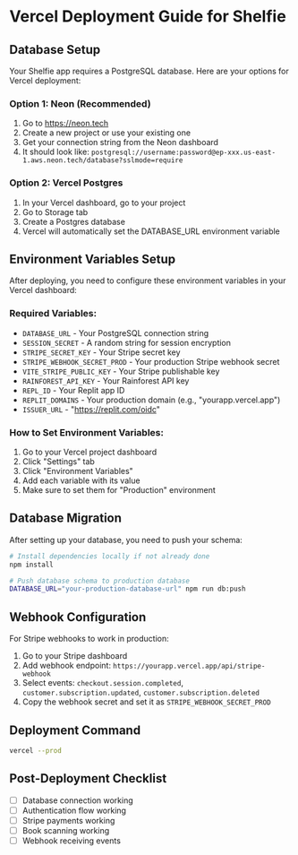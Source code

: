 # Vercel Deployment Guide for Shelfie

## Database Setup

Your Shelfie app requires a PostgreSQL database. Here are your options for Vercel deployment:

### Option 1: Neon (Recommended)
1. Go to https://neon.tech
2. Create a new project or use your existing one
3. Get your connection string from the Neon dashboard
4. It should look like: `postgresql://username:password@ep-xxx.us-east-1.aws.neon.tech/database?sslmode=require`

### Option 2: Vercel Postgres
1. In your Vercel dashboard, go to your project
2. Go to Storage tab
3. Create a Postgres database
4. Vercel will automatically set the DATABASE_URL environment variable

## Environment Variables Setup

After deploying, you need to configure these environment variables in your Vercel dashboard:

### Required Variables:
- `DATABASE_URL` - Your PostgreSQL connection string
- `SESSION_SECRET` - A random string for session encryption
- `STRIPE_SECRET_KEY` - Your Stripe secret key
- `STRIPE_WEBHOOK_SECRET_PROD` - Your production Stripe webhook secret
- `VITE_STRIPE_PUBLIC_KEY` - Your Stripe publishable key
- `RAINFOREST_API_KEY` - Your Rainforest API key
- `REPL_ID` - Your Replit app ID
- `REPLIT_DOMAINS` - Your production domain (e.g., "yourapp.vercel.app")
- `ISSUER_URL` - "https://replit.com/oidc"

### How to Set Environment Variables:
1. Go to your Vercel project dashboard
2. Click "Settings" tab
3. Click "Environment Variables"
4. Add each variable with its value
5. Make sure to set them for "Production" environment

## Database Migration

After setting up your database, you need to push your schema:

```bash
# Install dependencies locally if not already done
npm install

# Push database schema to production database
DATABASE_URL="your-production-database-url" npm run db:push
```

## Webhook Configuration

For Stripe webhooks to work in production:
1. Go to your Stripe dashboard
2. Add webhook endpoint: `https://yourapp.vercel.app/api/stripe-webhook`
3. Select events: `checkout.session.completed`, `customer.subscription.updated`, `customer.subscription.deleted`
4. Copy the webhook secret and set it as `STRIPE_WEBHOOK_SECRET_PROD`

## Deployment Command

```bash
vercel --prod
```

## Post-Deployment Checklist
- [ ] Database connection working
- [ ] Authentication flow working
- [ ] Stripe payments working
- [ ] Book scanning working
- [ ] Webhook receiving events